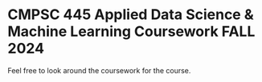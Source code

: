 # CMPSC 445 Applied Data Science & Machine Learning Coursework FALL 2024 

Feel free to look around the coursework for the course.

